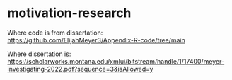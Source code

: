 # motivation-research

Where code is from dissertation: https://github.com/ElijahMeyer3/Appendix-R-code/tree/main

Where dissertation is: https://scholarworks.montana.edu/xmlui/bitstream/handle/1/17400/meyer-investigating-2022.pdf?sequence=3&isAllowed=y

